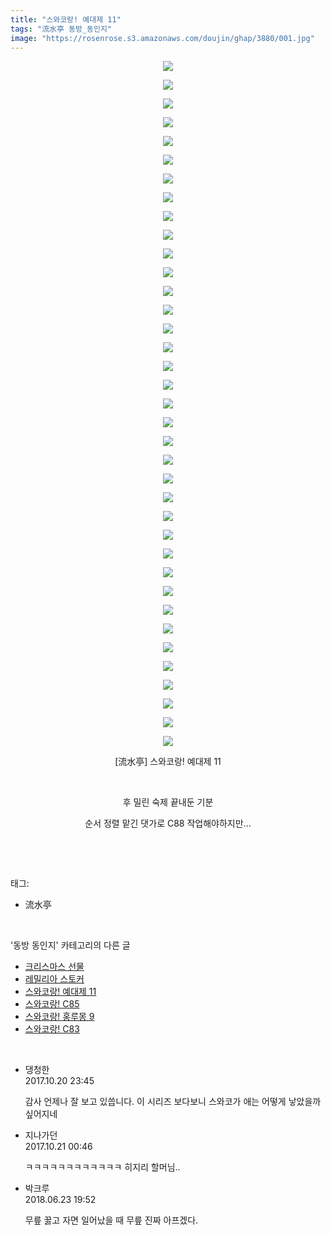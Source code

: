 ```yaml
---
title: "스와코랑! 예대제 11"
tags: "流水亭 동방_동인지"
image: "https://rosenrose.s3.amazonaws.com/doujin/ghap/3880/001.jpg"
---
```

<div class="article">
<p style="text-align: center; clear: none; float: none;"><img src="{{ site.imgserver1 }}/ghap/3880/001.jpg"/></p>
<p style="text-align: center; clear: none; float: none;"><img src="{{ site.imgserver1 }}/ghap/3880/002.jpg"/></p>
<p style="text-align: center; clear: none; float: none;"><img src="{{ site.imgserver1 }}/ghap/3880/003.jpg"/></p>
<p style="text-align: center; clear: none; float: none;"><img src="{{ site.imgserver1 }}/ghap/3880/004.jpg"/></p>
<p style="text-align: center; clear: none; float: none;"><img src="{{ site.imgserver1 }}/ghap/3880/005.jpg"/></p>
<p style="text-align: center; clear: none; float: none;"><img src="{{ site.imgserver1 }}/ghap/3880/006.jpg"/></p>
<p style="text-align: center; clear: none; float: none;"><img src="{{ site.imgserver1 }}/ghap/3880/007.jpg"/></p>
<p style="text-align: center; clear: none; float: none;"><img src="{{ site.imgserver1 }}/ghap/3880/008.jpg"/></p>
<p style="text-align: center; clear: none; float: none;"><img src="{{ site.imgserver1 }}/ghap/3880/009.jpg"/></p>
<p style="text-align: center; clear: none; float: none;"><img src="{{ site.imgserver1 }}/ghap/3880/010.jpg"/></p>
<p style="text-align: center; clear: none; float: none;"><img src="{{ site.imgserver1 }}/ghap/3880/011.jpg"/></p>
<p style="text-align: center; clear: none; float: none;"><img src="{{ site.imgserver1 }}/ghap/3880/012.jpg"/></p>
<p style="text-align: center; clear: none; float: none;"><img src="{{ site.imgserver1 }}/ghap/3880/013.jpg"/></p>
<p style="text-align: center; clear: none; float: none;"><img src="{{ site.imgserver1 }}/ghap/3880/014.jpg"/></p>
<p style="text-align: center; clear: none; float: none;"><img src="{{ site.imgserver1 }}/ghap/3880/015.jpg"/></p>
<p style="text-align: center; clear: none; float: none;"><img src="{{ site.imgserver1 }}/ghap/3880/016.jpg"/></p>
<p style="text-align: center; clear: none; float: none;"><img src="{{ site.imgserver1 }}/ghap/3880/017.jpg"/></p>
<p style="text-align: center; clear: none; float: none;"><img src="{{ site.imgserver1 }}/ghap/3880/018.jpg"/></p>
<p style="text-align: center; clear: none; float: none;"><img src="{{ site.imgserver1 }}/ghap/3880/019.jpg"/></p>
<p style="text-align: center; clear: none; float: none;"><img src="{{ site.imgserver1 }}/ghap/3880/020.jpg"/></p>
<p style="text-align: center; clear: none; float: none;"><img src="{{ site.imgserver1 }}/ghap/3880/021.jpg"/></p>
<p style="text-align: center; clear: none; float: none;"><img src="{{ site.imgserver1 }}/ghap/3880/022.jpg"/></p>
<p style="text-align: center; clear: none; float: none;"><img src="{{ site.imgserver1 }}/ghap/3880/023.jpg"/></p>
<p style="text-align: center; clear: none; float: none;"><img src="{{ site.imgserver1 }}/ghap/3880/024.jpg"/></p>
<p style="text-align: center; clear: none; float: none;"><img src="{{ site.imgserver1 }}/ghap/3880/025.jpg"/></p>
<p style="text-align: center; clear: none; float: none;"><img src="{{ site.imgserver1 }}/ghap/3880/026.jpg"/></p>
<p style="text-align: center; clear: none; float: none;"><img src="{{ site.imgserver1 }}/ghap/3880/027.jpg"/></p>
<p style="text-align: center; clear: none; float: none;"><img src="{{ site.imgserver1 }}/ghap/3880/028.jpg"/></p>
<p style="text-align: center; clear: none; float: none;"><img src="{{ site.imgserver1 }}/ghap/3880/029.jpg"/></p>
<p style="text-align: center; clear: none; float: none;"><img src="{{ site.imgserver1 }}/ghap/3880/030.jpg"/></p>
<p style="text-align: center; clear: none; float: none;"><img src="{{ site.imgserver1 }}/ghap/3880/031.jpg"/></p>
<p style="text-align: center; clear: none; float: none;"><img src="{{ site.imgserver1 }}/ghap/3880/032.jpg"/></p>
<p style="text-align: center; clear: none; float: none;"><img src="{{ site.imgserver1 }}/ghap/3880/033.jpg"/></p>
<p style="text-align: center; clear: none; float: none;"><img src="{{ site.imgserver1 }}/ghap/3880/034.jpg"/></p>
<p style="text-align: center; clear: none; float: none;"><img src="{{ site.imgserver1 }}/ghap/3880/035.jpg"/></p>
<p style="text-align: center; clear: none; float: none;"><img src="{{ site.imgserver1 }}/ghap/3880/036.jpg"/></p>
<p style="text-align: center; clear: none; float: none;"><img src="{{ site.imgserver1 }}/ghap/3880/037.jpg"/></p>
<p style="text-align: center; clear: none; float: none;">[流水亭] 스와코랑! 예대제 11</p>
<p style="text-align: center; clear: none; float: none;"><br/></p>
<p style="text-align: center; clear: none; float: none;">후 밀린 숙제 끝내둔 기분</p>
<p style="text-align: center; clear: none; float: none;">순서 정렬 맡긴 댓가로 C88 작업해야하지만...</p>
<p><br/></p>
</div><br/>
<div class="tagTrail">
<p>태그: </p>
<ul>
<li>流水亭</li>
</ul>
</div><br/>
<div class="another">
<p>'동방 동인지' 카테고리의 다른 글</p>
<ul>
<li><a href="/ghap_3885">크리스마스 선물</a></li>
<li><a href="/ghap_3884">레밀리아 스토커</a></li>
<li><a href="/ghap_3880">스와코랑! 예대제 11</a></li>
<li><a href="/ghap_3879">스와코랑! C85</a></li>
<li><a href="/ghap_3878">스와코랑! 홍루몽 9</a></li>
<li><a href="/ghap_3877">스와코랑! C83</a></li>
</ul>
</div><br/>
<div class="cb_module cb_fluid">
<div class="cb_wrt cb_profile">
<div class="comment">
<ul>
<li class="cb_thumb_off" id="comment15110547">
<div class="cb_comment_area">
<div class="cb_info_area">
<div class="cb_section">
<span class="cb_nick_name">댕청한</span>
</div>
<div class="cb_section">
<span class="cb_date">2017.10.20 23:45 </span>
</div>
</div>
<div class="cb_dsc_comment">
<p class="cb_dsc">
											감사 언제나 잘 보고 있씁니다. 이 시리즈 보다보니 스와코가 애는 어떻게 낳았을까 싶어지네
										</p>
</div>
</div></li>
<li class="cb_thumb_off" id="comment15110585">
<div class="cb_comment_area">
<div class="cb_info_area">
<div class="cb_section">
<span class="cb_nick_name">지나가던</span>
</div>
<div class="cb_section">
<span class="cb_date">2017.10.21 00:46 </span>
</div>
</div>
<div class="cb_dsc_comment">
<p class="cb_dsc">
											ㅋㅋㅋㅋㅋㅋㅋㅋㅋㅋㅋㅋ 히지리 할머님..
										</p>
</div>
</div></li>
<li class="cb_thumb_off" id="comment15275806">
<div class="cb_comment_area">
<div class="cb_info_area">
<div class="cb_section">
<span class="cb_nick_name">박크루</span>
</div>
<div class="cb_section">
<span class="cb_date">2018.06.23 19:52 </span>
</div>
</div>
<div class="cb_dsc_comment">
<p class="cb_dsc">
											무릎 꿇고 자면 일어났을 때 무릎 진짜 아프겠다.
										</p>
</div>
</div></li>
</ul>
</div>
</div><!-- commentList close -->
</div><br/>

